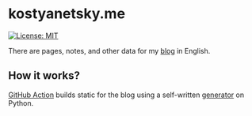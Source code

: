 # kostyanetsky.me

[![License: MIT](https://img.shields.io/badge/License-MIT-yellow.svg)](https://opensource.org/licenses/MIT)

There are pages, notes, and other data for my [blog](https://kostyanetsky.me) in English.

## How it works?

[GitHub Action](/.github/workflows/main.yml) builds static for the blog using a self-written [generator](https://github.com/vkostyanetsky/BlogBuilder) on Python.
